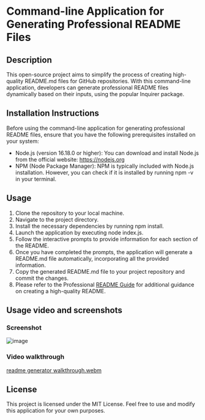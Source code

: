 # Command-line Application for Generating Professional README Files

## Description

This open-source project aims to simplify the process of creating high-quality README.md files for GitHub repositories. With this command-line application, developers can generate professional README files dynamically based on their inputs, using the popular Inquirer package.

## Installation Instructions
Before using the command-line application for generating professional README files, ensure that you have the following prerequisites installed on your system:
- Node.js (version 16.18.0 or higher): You can download and install Node.js from the official website: https://nodejs.org
- NPM (Node Package Manager): NPM is typically included with Node.js installation. However, you can check if it is installed by running npm -v in your terminal.


## Usage
1. Clone the repository to your local machine.
2. Navigate to the project directory.
3. Install the necessary dependencies by running npm install.
4. Launch the application by executing node index.js.
5. Follow the interactive prompts to provide information for each section of the README.
6. Once you have completed the prompts, the application will generate a README.md file automatically, incorporating all the provided information.
7. Copy the generated README.md file to your project repository and commit the changes.
8. Please refer to the Professional [README Guide](https://coding-boot-camp.github.io/full-stack/github/professional-readme-guide) for additional guidance on creating a high-quality README.

## Usage video and screenshots
### Screenshot
![image](https://github.com/JessFarron/README-generatorP/assets/126412050/bb03c3b0-cd3a-469b-abba-d92096c83091)

### Video walkthrough

[readme generator walkthrough.webm](https://github.com/JessFarron/README-generatorP/assets/126412050/b06850ba-970f-4a3a-baba-0f178a959e83)

## License
This project is licensed under the MIT License. Feel free to use and modify this application for your own purposes.
